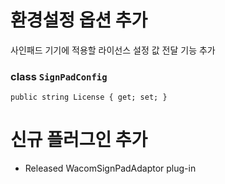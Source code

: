 # 환경설정 옵션 추가

사인패드 기기에 적용할 라이선스 설정 값 전달 기능 추가

### class `SignPadConfig`

```
public string License { get; set; }
```

# 신규 플러그인 추가

- Released WacomSignPadAdaptor plug-in
